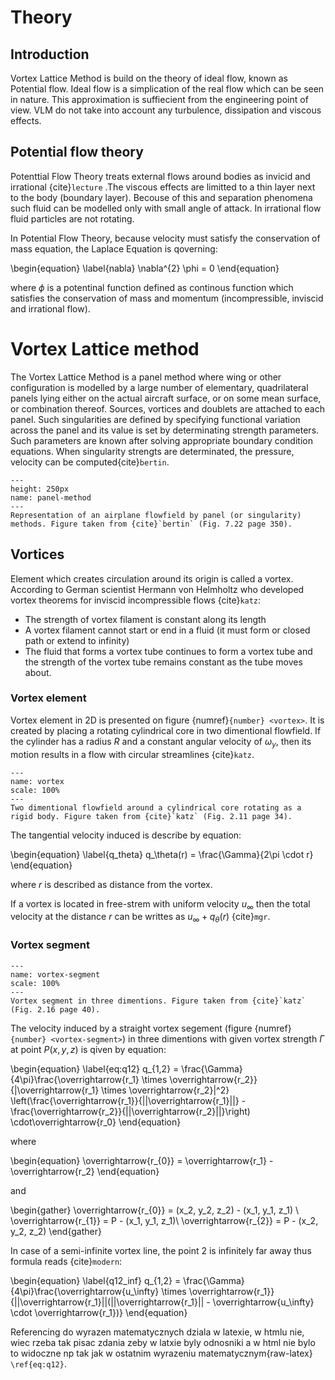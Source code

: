 # Theory

## Introduction
Vortex Lattice Method is build on the theory of ideal flow, known as Potential flow. Ideal flow is a simplication of the real flow which can be seen in nature. This  approximation is suffiecient from the engineering point of view. VLM do not take into account any turbulence, dissipation and viscous effects. 
## Potential flow theory
Potenttial Flow Theory treats external flows around bodies as invicid and irrational {cite}`lecture` .The viscous effects are limitted to a thin layer next to the body (boundary layer). Becouse of this and separation phenomena such fluid can be modelled only with small angle of attack. In irrational flow fluid particles are not rotating. 

In Potential Flow Theory, because velocity must satisfy the conservation of mass equation, the Laplace Equation is qoverning: 

\begin{equation}
\label{nabla}
\nabla^{2} \phi = 0
\end{equation}

where $\phi$ is a potentinal function defined as continous function which satisfies the conservation of mass and momentum (incompressible, inviscid and irrational flow).
# Vortex Lattice method
The Vortex Lattice Method is a panel method where wing or other configuration is modelled by a large number of elementary, quadrilateral panels lying either on the actual aircraft surface, or on some mean surface, or combination thereof. Sources, vortices and doublets are attached to each panel. Such singularities are defined by specifying functional variation across the panel and its value is set by determinating strength parameters. Such parameters are known after solving appropriate boundary condition equations. When singularity strengts are determinated, the pressure, velocity can be computed{cite}`bertin`. 

```{figure} ../figures/panels.png
---
height: 250px
name: panel-method
---
Representation of an airplane flowfield by panel (or singularity) methods. Figure taken from {cite}`bertin` (Fig. 7.22 page 350).
```

## Vortices
Element which creates circulation around its origin is called a vortex. According to German scientist Hermann von Helmholtz who developed vortex theorems for inviscid incompressible flows {cite}`katz`:
* The strength of vortex filament is constant along its length
* A vortex filament cannot start or end in a fluid (it must form or closed path or extend to infinity)
* The fluid that forms a vortex tube continues to form a vortex tube and the strength of the vortex tube remains constant as the tube moves about.

### Vortex element
Vortex element in 2D is presented on figure {numref}`{number} <vortex>`. It is created by placing a rotating cylindrical core in two dimentional flowfield. If the cylinder has a radius $R$ and a constant angular velocity of $\omega_y$, then its motion results in a flow with circular streamlines {cite}`katz`.

```{figure} ../figures/vort.png
---
name: vortex
scale: 100%
---
Two dimentional flowfield around a cylindrical core rotating as a rigid body. Figure taken from {cite}`katz` (Fig. 2.11 page 34).
```

The tangential velocity induced is describe by equation:

\begin{equation}
\label{q_theta}
q_\theta(r) = \frac{\Gamma}{2\pi \cdot r}
\end{equation}

where $r$ is described as distance from the vortex.

If a vortex is located in free-strem with uniform velocity $u_\infty$ then the total velocity at the distance $r$ can be writtes as $u_\infty + q_\theta(r)$ {cite}`mgr`.

### Vortex segment
```{figure} ../figures/vor_seg.png
---
name: vortex-segment
scale: 100%
---
Vortex segment in three dimentions. Figure taken from {cite}`katz` (Fig. 2.16 page 40).
```

The velocity induced by a straight vortex segement (figure {numref}`{number} <vortex-segment>`) in three dimentions with given vortex strength $\Gamma$ at point $P(x,y,z)$ is qiven by equation:

\begin{equation}
\label{eq:q12}
q_{1,2} = \frac{\Gamma}{4\pi}\frac{\overrightarrow{r_1} \times \overrightarrow{r_2}}{|\overrightarrow{r_1} \times \overrightarrow{r_2}|^2} \left(\frac{\overrightarrow{r_1}}{||\overrightarrow{r_1}||} - \frac{\overrightarrow{r_2}}{||\overrightarrow{r_2}||}\right) \cdot\overrightarrow{r_0}
\end{equation}

where

\begin{equation}
\overrightarrow{r_{0}} = \overrightarrow{r_1} - \overrightarrow{r_2}
\end{equation}

and 

\begin{gather}
\overrightarrow{r_{0}} = (x_2, y_2, z_2) - (x_1, y_1, z_1) \\
\overrightarrow{r_{1}} = P - (x_1, y_1, z_1)\\
\overrightarrow{r_{2}} = P - (x_2, y_2, z_2)
\end{gather}

In case of a semi-infinite vortex line, the point 2 is infinitely far away thus formula reads {cite}`modern`:

\begin{equation}
\label{q12_inf}
q_{1,2} = \frac{\Gamma}{4\pi}\frac{\overrightarrow{u_\infty} \times \overrightarrow{r_1}}{||\overrightarrow{r_1}||(||\overrightarrow{r_1}|| - \overrightarrow{u_\infty} \cdot \overrightarrow{r_1})} 
\end{equation}




Referencing do wyrazen matematycznych dziala w latexie, w htmlu nie, wiec rzeba tak pisac zdania zeby w latxie byly odnosniki a w html nie bylo to widoczne np tak jak w ostatnim wyrazeniu matematycznym{raw-latex}` \ref{eq:q12}`.